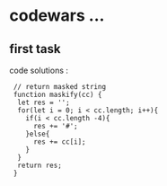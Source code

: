 # codewars ...
##   first task
code solutions :
```
 // return masked string
 function maskify(cc) {
  let res = '';
  for(let i = 0; i < cc.length; i++){
    if(i < cc.length -4){
      res += '#';
    }else{
      res += cc[i];
    }
  }
  return res;
 }
```
